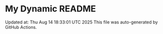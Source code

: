 # My Dynamic README
Updated at: Thu Aug 14 18:33:01 UTC 2025
This file was auto-generated by GitHub Actions.
